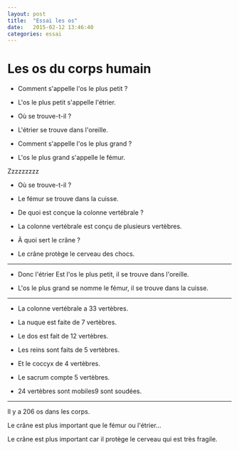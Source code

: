 ```yaml
---
layout: post
title:  "Essai les os"
date:   2015-02-12 13:46:40
categories: essai
---
```



# Les os du corps humain

- Comment s'appelle l'os le plus petit ?
- L'os le plus petit s'appelle l'étrier.

- Où se trouve-t-il ?
- L'étrier se trouve dans l'oreille.

- Comment s'appelle l'os le plus grand ?
- L'os le plus grand s'appelle le fémur.


Zzzzzzzzz
- Où se trouve-t-il ?
- Le fémur se trouve dans la cuisse.

- De quoi est conçue la colonne vertébrale ?
- La colonne vertébrale est conçu de plusieurs vertèbres.

- À quoi sert le crâne ?
- Le crâne  protège le cerveau des chocs.




---

- Donc l'étrier Est l'os le plus petit, il se trouve dans l'oreille.

- L'os le plus grand se nomme le fémur, il se trouve dans  la cuisse.


---

- La colonne vertébrale a 33 vertèbres.

- La nuque est faite de 7 vertèbres.

- Le dos est fait de  12 vertèbres.

- Les reins sont faits de 5 vertèbres.

- Et le coccyx de 4 vertèbres.

- Le sacrum compte 5 vertèbres.

- 24 vertèbres sont mobiles9 sont soudées.

---

Il y a 206 os dans les corps.

Le crâne est plus important que le fémur ou l'étrier...

Le crâne est plus important car il protège le cerveau qui est très fragile.



